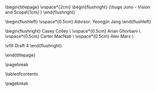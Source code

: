 \begin{titlepage}
  \vspace*{2cm}
  \begin{flushright}
  {\huge
    Juno - Vision and Scope\\[1cm]
  }
  \end{flushright}

  \begin{flushleft}
    \vspace*{0.5cm}
    Advisor: Yeongjin Jang
  \end{flushleft}
  
  \begin{flushright}
  Casey Colley \\
  \vspace*{0.5cm}
  Arian Ghorbani \\
  \vspace*{0.5cm}
  Carter MacNab \\
  \vspace*{0.5cm}
  Alex Marx \\

  \vfill
  Draft 4
  \end{flushright}

\end{titlepage}

\pagebreak

\tableofcontents

\pagebreak
 